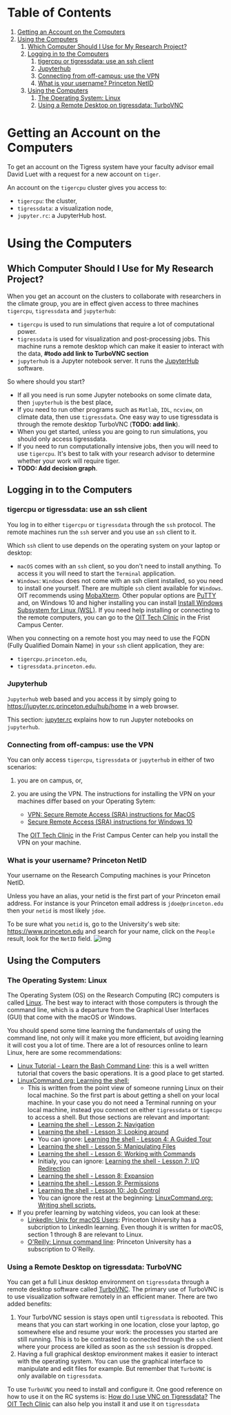 
# Table of Contents

1.  [Getting an Account on the Computers](#org0e67687)
2.  [Using the Computers](#org435f705)
    1.  [Which Computer Should I Use for My Research Project?](#org2b8a188)
    2.  [Logging in to the Computers](#orgf58c32e)
        1.  [tigercpu or tigressdata: use an ssh client](#orgeab0dcf)
        2.  [Jupyterhub](#org595db96)
        3.  [Connecting from off-campus: use the VPN](#org1b02e31)
        4.  [What is your username? Princeton NetID](#orgc2ca4a1)
    3.  [Using the Computers](#org64d1948)
        1.  [The Operating System: Linux](#org0e19d03)
        2.  [Using a Remote Desktop on tigressdata: TurboVNC](#orgd4d9316)


<a id="org0e67687"></a>

# Getting an Account on the Computers

To get an account on the Tigress system have your faculty advisor
email David Luet with a request for a new account on `tiger`.  

An account on the `tigercpu` cluster gives you access to:

-   `tigercpu`: the cluster,
-   `tigressdata`: a visualization node,
-   `jupyter.rc`: a JupyterHub host.


<a id="org435f705"></a>

# Using the Computers


<a id="org2b8a188"></a>

## Which Computer Should I Use for My Research Project?

When you get an account on the clusters to collaborate with
researchers in the climate group, you are in effect given access to
three machines `tigercpu`, `tigressdata` and `jupyterhub`:

-   `tigercpu` is used to run simulations that require a lot of
    computational power.
-   `tigressdata` is used for visualization and post-processing
    jobs. This machine runs a remote desktop which can make it easier to
    interact with the data, **#todo add link to TurboVNC section**
-   `jupyterhub` is a Jupyter notebook server. It runs the [JupyterHub](https://jupyterhub.readthedocs.io/en/stable/)
    software.

So where should you start?

-   If all you need is run some Jupyter notebooks on some climate
    data, then `jupyterhub` is the best place,
-   If you need to run other programs such as `Matlab`, `IDL`, `ncview`, on
    climate data, then use `tigressdata`. One easy way to use
    tigressdata is through the remote desktop TurboVNC (**TODO: add link**).
-   When you get started, unless you are going to run simulations, you
    should only access tigressdata.
-   If you need to run computationally intensive jobs, then you will
    need to use `tigercpu`. It's best to talk with your research advisor
    to determine whether your work will require tiger.
-   **TODO: Add decision graph**.


<a id="orgf58c32e"></a>

## Logging in to the Computers


<a id="orgeab0dcf"></a>

### tigercpu or tigressdata: use an ssh client

You log in to either `tigercpu` or `tigressdata` through the `ssh` protocol. The remote
machines run the `ssh` server and you use an `ssh` client to it.

Which `ssh` client to use depends on the operating system on your
laptop or desktop:

-   `macOS` comes with an `ssh` client, so you don't need to install
    anything. To access it you will need to start the `Terminal`
    application.
-   `Windows`: `Windows` does not come with an ssh client installed, so
    you need to install one yourself. There are multiple `ssh` client
    available for `Windows`. OIT recommends using [MobaXterm](https://mobaxterm.mobatek.net/). Other
    popular options are [PuTTY](https://www.chiark.greenend.org.uk/~sgtatham/putty/) and, on Windows 10 and higher installing
    you can install [Install Windows Subsystem for Linux (WSL)](https://docs.microsoft.com/en-us/windows/wsl/install-win10). If you
    need help installing or connecting to the remote computers, you can
    go to the [OIT Tech Clinic](https://princeton.service-now.com/snap?id=service_offering&sys_id=6484d6fa4f2e5200b28af7e18110c7c9) in the Frist Campus Center.

When you connecting on a remote host you may need to use the FQDN (Fully Qualified Domain Name) in your `ssh` client application, they are:

-   `tigercpu.princeton.edu`,
-   `tigressdata.princeton.edu`.


<a id="org595db96"></a>

### Jupyterhub

`Jupyterhub` web based and you access it by simply going to
<https://jupyter.rc.princeton.edu/hub/home>
in a web browser.

This section:
[jupyter.rc](./jupyterhub.md)
explains how to run Jupyter notebooks on `jupyterhub`.


<a id="org1b02e31"></a>

### Connecting from off-campus: use the VPN

You can only access `tigercpu`, `tigressdata` or `jupyterhub` in either of two scenarios:

1.  you are on campus, or,
2.  you are using the VPN. The instructions for installing the VPN on your machines differ based on your Operating Sytem:
    
    -   [VPN: Secure Remote Access (SRA) instructions for MacOS](https://princeton.service-now.com/snap?id=kb_article&sys_id=952a27064f9ca20018ddd48e5210c719)
    -   [Secure Remote Access (SRA) instructions for Windows 10](https://princeton.service-now.com/snap?id=kb_article&sys_id=612a27064f9ca20018ddd48e5210c72a)
    
    The [OIT Tech Clinic](https://princeton.service-now.com/snap?id=service_offering&sys_id=6484d6fa4f2e5200b28af7e18110c7c9) in the Frist Campus Center can help you install the VPN on your machine.


<a id="orgc2ca4a1"></a>

### What is your username? Princeton NetID

Your username on the Research Computing machines is your Princeton NetID.

Unless you have an alias, your netid is the first part of your
Princeton email address. For instance is your Princeton email
address is `jdoe@princeton.edu` then your `netid` is most likely
`jdoe`.

To be sure what you `netid` is, go to the University's web site:
<https://www.princeton.edu> 
and search for your name, click on the `People` result, look for the `NetID` field.
![img](./figures/find-my-netid.gif)


<a id="org64d1948"></a>

## Using the Computers


<a id="org0e19d03"></a>

### The Operating System: Linux

The Operating System (OS) on the Research Computing (RC) computers is called [Linux](https://en.wikipedia.org/wiki/Linux). The best way to interact with those computers is through the command line, which is a departure from the Graphical User Interfaces (GUI) that come with the macOS or Windows.

You should spend some time learning the fundamentals of using the command line, not only will it make you more efficient, but avoiding learning it will cost you a lot of time. There are a lot of resources online to learn Linux, here are some recommendations:

-   [Linux Tutorial - Learn the Bash Command Line](https://ryanstutorials.net/linuxtutorial/): this is a well written
    tutorial that covers the basic operations. It is a good place to get started.
-   [LinuxCommand.org: Learning the shell:](http://linuxcommand.org/lc3_learning_the_shell.php)
    -   This is written from the point view of someone running Linux on
        their local machine. So the first part is about getting a shell on
        your local machine. In your case you do not need a Terminal
        running on your local machine, instead you connect on either
        `tigressdata` or `tigecpu` to access a shell. But those sections are relevant and important:
        -   [Learning the shell - Lesson 2: Navigation](http://linuxcommand.org/lc3_lts0020.php)
        -   [Learning the shell - Lesson 3: Looking around](http://linuxcommand.org/lc3_lts0030.php)
        -   You can ignore: [Learning the shell - Lesson 4: A Guided Tour](http://linuxcommand.org/lc3_lts0040.php)
        -   [Learning the shell - Lesson 5: Manipulating Files](http://linuxcommand.org/lc3_lts0050.php)
        -   [Learning the shell - Lesson 6: Working with Commands](http://linuxcommand.org/lc3_lts0060.php)
        -   Initialy, you can ignore: [Learning the shell - Lesson 7: I/O Redirection](http://linuxcommand.org/lc3_lts0070.php)
        -   [Learning the shell - Lesson 8: Expansion](http://linuxcommand.org/lc3_lts0080.php)
        -   [Learning the shell - Lesson 9: Permissions](http://linuxcommand.org/lc3_lts0090.php)
        -   [Learning the shell - Lesson 10: Job Control](http://linuxcommand.org/lc3_lts0100.php)
        -   You can ignore the rest at the beginning: [LinuxCommand.org: Writing shell scripts.](http://linuxcommand.org/lc3_writing_shell_scripts.php)
-   If you prefer learning by watching videos, you can look at these:
    -   [LinkedIn: Unix for macOS Users](https://www.linkedin.com/learning/unix-for-mac-os-x-users/): Princeton University has a
        subcription to LinkedIn learning. Even though it is written for
        macOS, section 1 through 8 are relevant to Linux.
    -   [O'Reilly: Linnux command line](https://learning.oreilly.com/videos/linux-command-line/9780134445533): Princeton University has a subscription to O'Reilly.


<a id="orgd4d9316"></a>

### Using a Remote Desktop on tigressdata: TurboVNC

You can get a full Linux desktop environment on `tigressdata` through
a remote desktop software called [TurboVNC](https://www.turbovnc.org/). The primary use of TurboVNC
is to use visualization software remotely in an efficient maner. There
are two added benefits:

1.  Your TurboVNC session is stays open until `tigressdata` is
    rebooted. This means that you can start working in one location,
    close your laptop, go somewhere else and resume your work: the 
    processes you started are still running. This is to be contrasted
    to connected through the `ssh` client where your process are killed
    as soon as the `ssh` session is dropped.
2.  Having a full graphical desktop environment makes it easier to
    interact with the operating system. You can use the graphical
    interface to manipulate and edit files for example. But remember
    that `TurboVNC` is only available on `tigressdata`.

To use `TurboVNC` you need to install and configure it. One good
reference on how to use it on the RC systems is:
[How do I use VNC on Tigressdata?](https://researchcomputing.princeton.edu/faq/how-do-i-use-vnc-on-tigre)
The  [OIT Tech Clinic](https://princeton.service-now.com/snap?id=service_offering&sys_id=6484d6fa4f2e5200b28af7e18110c7c9) can also help you install it and use it on `tigressdata`

